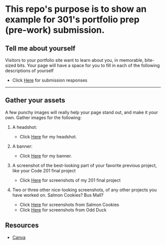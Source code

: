 # This repo's purpose is to show an example for 301's portfolio prep (pre-work) submission. 

## Tell me about yourself
Visitors to your portfolio site want to learn about you, in memorable, bite-sized bits. Your page will have a space for you to fill in each of the following descriptions of yourself

   - Click [Here](./tellMeAboutYourself.md) for submission responses

---

## Gather your assets
A few punchy images will really help your page stand out, and make it your own. Gather images for the following:

1. A headshot:
   - Click [Here](./assets/myProfile.jpeg) for my headshot.

1. A banner:
   - Click [Here](./assets/banner.png) for my banner.

1. A screenshot of the best-looking part of your favorite previous project, like your Code 201 final project
   - Click [Here](./assets/201-final-project) for screenshots of my 201 final project

1. Two or three other nice-looking screenshots, of any other projects you have worked on. Salmon Cookies? Bus Mall?
   - Click [Here](./assets/salmon-cookies) for screenshots from Salmon Cookies
   - Click [Here](./assets/odd-duck) for screenshots from Odd Duck


## Resources
- [Canva](https://www.canva.com/)